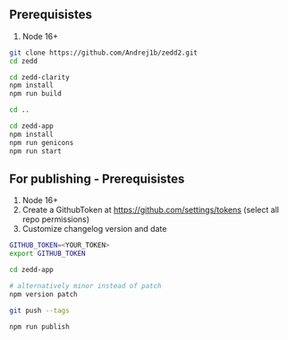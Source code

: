 ## Prerequisistes

1. Node 16+

```sh
git clone https://github.com/Andrej1b/zedd2.git
cd zedd

cd zedd-clarity
npm install
npm run build

cd ..

cd zedd-app
npm install
npm run genicons
npm run start
```

## For publishing - Prerequisistes

1. Node 16+
2. Create a GithubToken at https://github.com/settings/tokens (select all repo permissions)
3. Customize changelog version and date

```sh
GITHUB_TOKEN=<YOUR_TOKEN>
export GITHUB_TOKEN

cd zedd-app

# alternatively minor instead of patch
npm version patch

git push --tags

npm run publish
```
